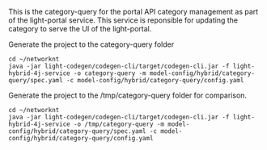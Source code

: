 This is the category-query for the portal API category management as part of the light-portal service. This service is reponsible for updating the category to serve the UI of the light-portal.

Generate the project to the category-query folder

```
cd ~/networknt
java -jar light-codegen/codegen-cli/target/codegen-cli.jar -f light-hybrid-4j-service -o category-query -m model-config/hybrid/category-query/spec.yaml -c model-config/hybrid/category-query/config.yaml
```

Generate the project to the /tmp/category-query folder for comparison. 

```
cd ~/networknt
java -jar light-codegen/codegen-cli/target/codegen-cli.jar -f light-hybrid-4j-service -o /tmp/category-query -m model-config/hybrid/category-query/spec.yaml -c model-config/hybrid/category-query/config.yaml
```
